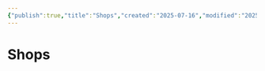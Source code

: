 ```yaml
---
{"publish":true,"title":"Shops","created":"2025-07-16","modified":"2025-07-16T09:39:46.055+02:00","published":"2025-07-16","cssclasses":""}
---
```


# Shops
